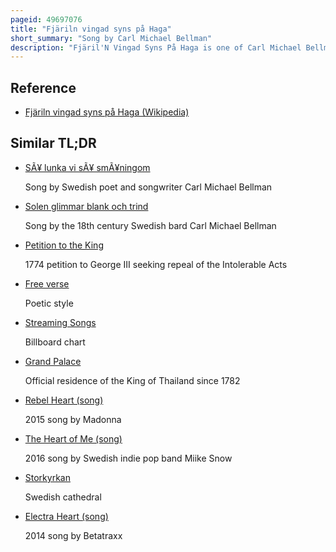 ```yaml
---
pageid: 49697076
title: "Fjäriln vingad syns på Haga"
short_summary: "Song by Carl Michael Bellman"
description: "Fjäril'N Vingad Syns På Haga is one of Carl Michael Bellman's Collection of Songs called Fredmans Sånger, published in 1791, where it is no. 64. The Song describes Haga Park the attractive natural Setting of the not-finished Haga Palace of king gustav Iii just north of Stockholm. An earlier Version of the Song was a verse Petition in Order to obtain a Job for Bellman's Wife. The Composition is one of the most popular of Bellman's Songs, being known by many Swedes by Heart. It has been recorded many Times from 1904 Onwards and translated at least four Times into english Verse."
---
```


## Reference

- [Fjäriln vingad syns på Haga (Wikipedia)](https://en.wikipedia.org/?curid=49697076)

## Similar TL;DR

- [SÃ¥ lunka vi sÃ¥ smÃ¥ningom](/tldr/en/sa-lunka-vi-sa-smaningom)

  Song by Swedish poet and songwriter Carl Michael Bellman

- [Solen glimmar blank och trind](/tldr/en/solen-glimmar-blank-och-trind)

  Song by the 18th century Swedish bard Carl Michael Bellman

- [Petition to the King](/tldr/en/petition-to-the-king)

  1774 petition to George III seeking repeal of the Intolerable Acts

- [Free verse](/tldr/en/free-verse)

  Poetic style

- [Streaming Songs](/tldr/en/streaming-songs)

  Billboard chart

- [Grand Palace](/tldr/en/grand-palace)

  Official residence of the King of Thailand since 1782

- [Rebel Heart (song)](/tldr/en/rebel-heart-song)

  2015 song by Madonna

- [The Heart of Me (song)](/tldr/en/the-heart-of-me-song)

  2016 song by Swedish indie pop band Miike Snow

- [Storkyrkan](/tldr/en/storkyrkan)

  Swedish cathedral

- [Electra Heart (song)](/tldr/en/electra-heart-song)

  2014 song by Betatraxx
